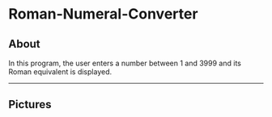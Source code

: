 # Roman-Numeral-Converter
## About
In this program, the user enters a number between 1 and 3999 and its Roman equivalent is displayed.
***
## Pictures


